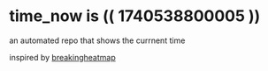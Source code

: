 # time_now is (( 1740538800005 ))

an automated repo that shows the currnent time

inspired by [breakingheatmap](https://github.com/breakingheatmap/breakingheatmap)